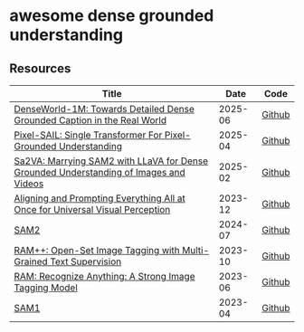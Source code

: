 # awesome dense grounded understanding

## Resources

| Title                                                                                                                     | Date    | Code                                                           |
| ------------------------------------------------------------------------------------------------------------------------- | ------- | -------------------------------------------------------------- |
| [DenseWorld-1M: Towards Detailed Dense Grounded Caption in the Real World](https://arxiv.org/pdf/2506.24102)              | 2025-06 | [Github](https://github.com/lxtGH/DenseWorld-1M)               |
| [Pixel-SAIL: Single Transformer For Pixel-Grounded Understanding](https://arxiv.org/pdf/2504.10465)                       | 2025-04 | [Github](https://github.com/magic-research/Sa2VA)              |
| [Sa2VA: Marrying SAM2 with LLaVA for Dense Grounded Understanding of Images and Videos](https://arxiv.org/pdf/2501.04001) | 2025-02 | [Github](https://github.com/magic-research/Sa2VA)              |
| [Aligning and Prompting Everything All at Once for Universal Visual Perception](https://arxiv.org/abs/2312.02153)         | 2023-12 | [Github](https://github.com/shenyunhang/APE)                   |
| [SAM2](https://ai.meta.com/research/publications/sam-2-segment-anything-in-images-and-videos/)                            | 2024-07 | [Github](https://github.com/facebookresearch/sam2)             |
| [RAM++: Open-Set Image Tagging with Multi-Grained Text Supervision](https://arxiv.org/abs/2310.15200)                     | 2023-10 | [Github](https://github.com/xinyu1205/recognize-anything)      |
| [RAM: Recognize Anything: A Strong Image Tagging Model](https://arxiv.org/abs/2310.15200)                                 | 2023-06 | [Github](https://github.com/xinyu1205/recognize-anything)      |
| [SAM1](https://ai.meta.com/research/publications/segment-anything/)                                                       | 2023-04 | [Github](https://github.com/facebookresearch/segment-anything) |